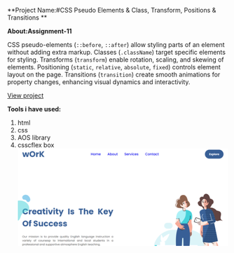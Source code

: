 
**Project Name:#CSS Pseudo Elements & Class, Transform, Positions & Transitions  **

**About:Assignment-11**

CSS pseudo-elements (`::before`, `::after`) allow styling parts of an element without adding extra markup. Classes (`.className`) target specific elements for styling. Transforms (`transform`) enable rotation, scaling, and skewing of elements. Positioning (`static`, `relative`, `absolute`, `fixed`) controls element layout on the page. Transitions (`transition`) create smooth animations for property changes, enhancing visual dynamics and interactivity.

[View project](https://as-signment-11.vercel.app/)

**Tools i have used:**

 1. html
 2. css
 3. AOS library
 4. csscflex box
 ![enter image description here](https://github.com/mosadeak89/ASSignment-11/blob/main/Screenshot%202024-05-25%20121130.png?raw=true)

